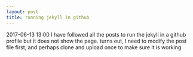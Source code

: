 ```yaml
---
layout: post
title: running jekyll in github
---
```

2017-06-13 13:00 I have followed all the posts to run the jekyll in a github profile but it does not show the page. turns out, I need to modify the post file first, and perhaps clone and upload once to make sure it is working

